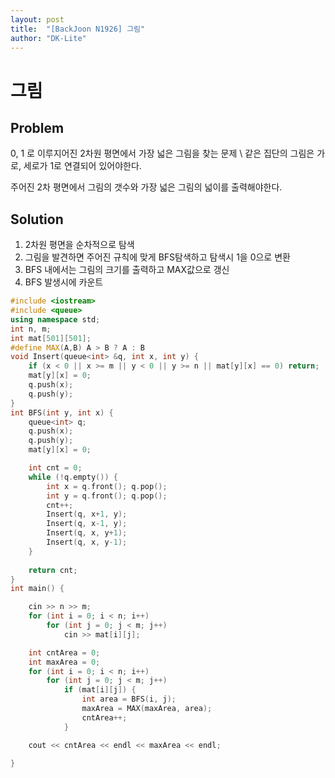 ```yaml
---
layout: post
title:  "[BackJoon N1926] 그림"
author: "DK-Lite"
---
```


# 그림

## Problem
0, 1 로 이루지어진 2차원 평면에서 가장 넓은 그림을 찾는 문제 \\
같은 집단의 그림은 가로, 세로가 1로 연결되어 있어야한다.

주어진 2차 평면에서 그림의 갯수와 가장 넓은 그림의 넓이를 출력해야한다.

## Solution
1. 2차원 평면을 순차적으로 탐색
2. 그림을 발견하면 주어진 규칙에 맞게 BFS탐색하고 탐색시 1을 0으로 변환
3. BFS 내에서는 그림의 크기를 출력하고 MAX값으로 갱신
4. BFS 발생시에 카운트


```cpp
#include <iostream>
#include <queue>
using namespace std;
int n, m;
int mat[501][501];
#define MAX(A,B) A > B ? A : B
void Insert(queue<int> &q, int x, int y) {
	if (x < 0 || x >= m || y < 0 || y >= n || mat[y][x] == 0) return;
	mat[y][x] = 0;
	q.push(x);
	q.push(y);
}
int BFS(int y, int x) {
	queue<int> q;
	q.push(x);
	q.push(y);
	mat[y][x] = 0;

	int cnt = 0;
	while (!q.empty()) {
		int x = q.front(); q.pop();
		int y = q.front(); q.pop();
		cnt++;
		Insert(q, x+1, y);
		Insert(q, x-1, y);
		Insert(q, x, y+1);
		Insert(q, x, y-1);
	}
	
	return cnt;
}
int main() {

	cin >> n >> m;
	for (int i = 0; i < n; i++)
		for (int j = 0; j < m; j++)
			cin >> mat[i][j];

	int cntArea = 0;
	int maxArea = 0;
	for (int i = 0; i < n; i++)
		for (int j = 0; j < m; j++)
			if (mat[i][j]) {
				int area = BFS(i, j);
				maxArea = MAX(maxArea, area);
				cntArea++;
			}

	cout << cntArea << endl << maxArea << endl;
	
}
```